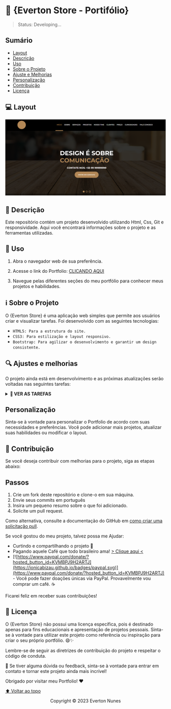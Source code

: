 # 🚀 {Everton Store - Portifólio}
      
> Status: Developing...

## Sumário

- [Layout](#Layout)
- [Descrição](#Descrição)
- [Uso](#Uso)
- [Sobre o Projeto](#Sobre-o-Projeto)
- [Ajuste e Melhorias](#ajuste-e-melhorias)
- [Personalização](#personalizacao)
- [Contribuição](#contribuicao)
- [Licença](#licenca)

## 💻 Layout

<img src="assets/images/captura.png" alt="Everton Store">

## 📄 Descrição
Este repositório contém um projeto desenvolvido utilizando Html, Css, Git e responsividade.  Aqui você encontrará informações sobre o projeto e as ferramentas utilizadas.

## 📂 Uso

1. Abra o navegador web de sua preferência.

2. Acesse o link do Portfolio: <a href="https://evertonnunesc.github.io/Everton-Store/">CLICANDO AQUI</a>

3. Navegue pelas diferentes seções do meu portfólio para conhecer meus projetos e habilidades.

## ℹ️ Sobre o Projeto

O {Everton Store} é uma aplicação web simples que permite aos usuários criar e visualizar tarefas. Foi desenvolvido com as seguintes tecnologias:

- ``HTML5: Para a estrutura do site.``
- ``CSS3: Para estilização e layout responsivo.``
- ``Bootstrap: Para agilizar o desenvolvimento e garantir um design consistente.``

## 🔍 Ajustes e melhorias

O projeto ainda está em desenvolvimento e as próximas atualizações serão voltadas nas seguintes tarefas:

<details>
<summary><b>👀 VER AS TAREFAS</b></summary>
 
- [x] Projeto inicial
- [x] Organização da estrutura
- [x] Header
- [x] Menu
- [x] Banner
- [x] Slide
- [x] Sections
- [x] Serviços
- [x] Projetos
- [ ] Nosso time
- [ ] Mapa
- [ ] Rodapé
- [ ] Responsividade Tablet
- [ ] Responsividade Mobile
</details>

## Personalização

Sinta-se à vontade para personalizar o Portfolio de acordo com suas necessidades e preferências. Você pode adicionar mais projetos, atualizar suas habilidades ou modificar o layout.

## <a name="contribuicao"></a>🤝 Contribuição

Se você deseja contribuir com melhorias para o projeto, siga as etapas abaixo:

## Passos

 1. Crie um fork deste repositório e clone-o em sua máquina.
 2. Envie seus commits em português
 3. Insira um pequeno resumo sobre o que foi adicionado.
 4. Solicite um pull request. 

Como alternativa, consulte a documentação do GitHub em [como criar uma solicitação pull](https://help.github.com/en/github/collaborating-with-issues-and-pull-requests/creating-a-pull-request).

 Se você gostou do meu projeto, talvez possa me Ajudar:
 - Curtindo e compartilhando o projeto 🚀
 - Pagando aquele Café que todo brasileiro ama! <a href="https://www.buymeacoffee.com/evertonnunes" target="_blank">> Clique aqui <</a>
 - [![https://www.paypal.com/donate/?hosted_button_id=KVMBPJ9H2ARTJ](https://ionicabizau.github.io/badges/paypal.svg)](https://www.paypal.com/donate/?hosted_button_id=KVMBPJ9H2ARTJ) - Você pode fazer doações únicas via PayPal. Provavelmente vou comprar um café. ☕

Ficarei feliz em receber suas contribuições!

## 📝 Licença

O {Everton Store} não possui uma licença específica, pois é destinado apenas para fins educacionais e apresentação de projetos pessoais. Sinta-se à vontade para utilizar este projeto como referência ou inspiração para criar o seu próprio portfólio. 😄✨

Lembre-se de seguir as diretrizes de contribuição do projeto e respeitar o código de conduta.

💬 Se tiver alguma dúvida ou feedback, sinta-se à vontade para entrar em contato e tornar este projeto ainda mais incrível!

Obrigado por visitar meu Portfolio! ❤️


[⬆ Voltar ao topo](#Everton-Store)<br>

<p align="center">Copyright © 2023 Everton Nunes</p>
